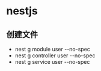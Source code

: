 # nestjs
## 创建文件
- nest g module user --no-spec
- nest g controller user --no-spec
- nest g service user --no-spec